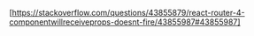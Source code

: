 [https://stackoverflow.com/questions/43855879/react-router-4-componentwillreceiveprops-doesnt-fire/43855987#43855987]